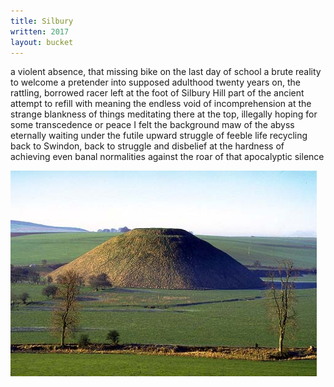 ```yaml
---
title: Silbury
written: 2017
layout: bucket
---
```


<div class="poem">
a violent absence, that missing bike  
on the last day of school  
a brute reality to welcome a pretender  
into supposed adulthood  
twenty years on, the rattling, borrowed racer  
left at the foot of Silbury Hill  
part of the ancient attempt  
to refill with meaning  
the endless void of incomprehension  
at the strange blankness of things  
meditating there at the top, illegally  
hoping for some transcedence or peace  
I felt the background maw  
of the abyss eternally waiting  
under the futile upward struggle  
of feeble life  
recycling  
back to Swindon, back to struggle  
and disbelief at the hardness  
of achieving even banal normalities  
against the roar of that  
apocalyptic silence  
</div>

!["Silbury Hill"](/assets/images/bucket/silburyhill.jpg "Silbury Hill")
